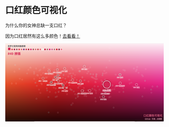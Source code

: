 # 口红颜色可视化

为什么你的女神总缺一支口红？

因为口红居然有这么多颜色！[去看看！](http://zhangwenli.com/lipstick/)

![截图](assets/screenshot.png)
